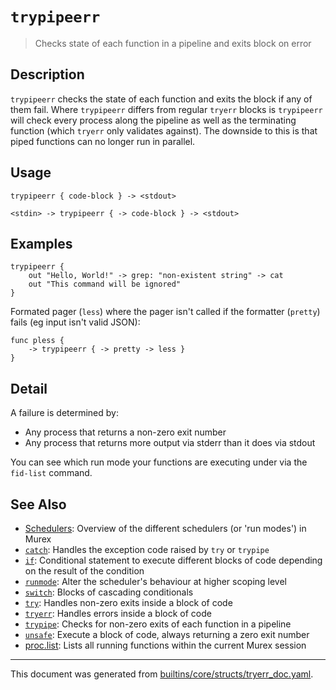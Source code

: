 # `trypipeerr`

> Checks state of each function in a pipeline and exits block on error

## Description

`trypipeerr` checks the state of each function and exits the block if any of them
fail. Where `trypipeerr` differs from regular `tryerr` blocks is `trypipeerr` will
check every process along the pipeline as well as the terminating function (which
`tryerr` only validates against). The downside to this is that piped functions can
no longer run in parallel.

## Usage

```
trypipeerr { code-block } -> <stdout>

<stdin> -> trypipeerr { -> code-block } -> <stdout>
```

## Examples

```
trypipeerr {
    out "Hello, World!" -> grep: "non-existent string" -> cat
    out "This command will be ignored"
}
```

Formated pager (`less`) where the pager isn't called if the formatter (`pretty`) fails (eg input isn't valid JSON):

```
func pless {
    -> trypipeerr { -> pretty -> less }
}
```

## Detail

A failure is determined by:

* Any process that returns a non-zero exit number
* Any process that returns more output via stderr than it does via stdout

You can see which run mode your functions are executing under via the `fid-list`
command.

## See Also

* [Schedulers](../user-guide/schedulers.md):
  Overview of the different schedulers (or 'run modes') in Murex
* [`catch`](../commands/catch.md):
  Handles the exception code raised by `try` or `trypipe`
* [`if`](../commands/if.md):
  Conditional statement to execute different blocks of code depending on the result of the condition
* [`runmode`](../commands/runmode.md):
  Alter the scheduler's behaviour at higher scoping level
* [`switch`](../commands/switch.md):
  Blocks of cascading conditionals
* [`try`](../commands/try.md):
  Handles non-zero exits inside a block of code
* [`tryerr`](../commands/tryerr.md):
  Handles errors inside a block of code
* [`trypipe`](../commands/trypipe.md):
  Checks for non-zero exits of each function in a pipeline
* [`unsafe`](../commands/unsafe.md):
  Execute a block of code, always returning a zero exit number
* [proc.list](../commands/fid-list.md):
  Lists all running functions within the current Murex session

<hr/>

This document was generated from [builtins/core/structs/tryerr_doc.yaml](https://github.com/lmorg/murex/blob/master/builtins/core/structs/tryerr_doc.yaml).